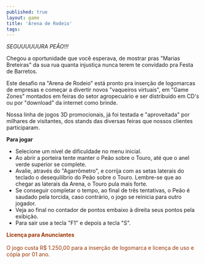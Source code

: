 ```yaml
---
published: true
layout: game
title: 'Arena de Rodeio'
tags: 
---
```

<span style="font-style: italic;">SEGUUUUUURA PEÃO!!!</span>

Chegou a oportunidade que você esperava, de mostrar pras "Marias Breteiras" da sua rua quanta injustiça nunca terem te convidado pra Festa de Barretos.



Este desafio na "Arena de Rodeio" está pronto pra inserção de logomarcas de empresas e começar a divertir novos "vaqueiros virtuais", em "Game Zones" montados em feiras do setor agropecuário e ser distribuído em CD's ou por "download" da internet como brinde.



Nossa linha de jogos 3D promocionais, já foi testada e "aproveitada" por milhares de visitantes, dos stands das diversas feiras que nossos clientes participaram.

<a href="{{ site.baseurl }}/wp-content/uploads/2005/10/arenarodeio2.jpg">
</a>
 

<span style="font-weight: bold;">Para jogar</span></p>

- Selecione um nível de dificuldade no menu inicial.
- Ao abrir a porteira tente manter o Peão sobre o Touro, até que o anel verde superior se complete.
- Avalie, através do "Agarrômetro", e corrija com as setas laterais do teclado o desequilíbrio do Peão sobre o Touro. Lembre-se que ao chegar as laterais da Arena, o Touro pula mais forte.
- Se conseguir completar o tempo, ao final de três tentativas, o Peão é saudado pela torcida, caso contrário, o jogo se reinicia para outro jogador.
- Veja ao final no contador de pontos embaixo à direita seus pontos pela exibição.
- Para sair use a tecla "F1" e depois a tecla "S".

<span style="font-weight: bold; color: #993300;">Licença para Anunciantes</span><br style="color: #993300;" /><br style="color: #993300;" /><span style="color: #993300;">O jogo custa R$ 1.250,00 para a inserção de logomarca e licença de uso e cópia por 01 ano.</span>